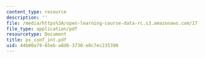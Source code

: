 ```yaml
---
content_type: resource
description: ''
file: /media/https%3A/open-learning-course-data-rc.s3.amazonaws.com/17-872-quantitative-research-in-political-science-and-public-policy-spring-2004/44b00a7965eba8d63730e8c7ec235390_ps_conf_int.pdf
file_type: application/pdf
resourcetype: Document
title: ps_conf_int.pdf
uid: 44b00a79-65eb-a8d6-3730-e8c7ec235390
---
```

